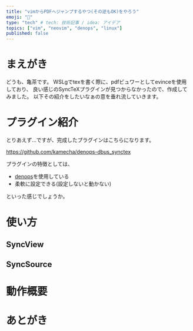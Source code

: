 ```yaml
---
title: "vimからPDFへジャンプするやつ(その逆もOK)をやろう"
emoji: "🙌"
type: "tech" # tech: 技術記事 / idea: アイデア
topics: ["vim", "neovim", "denops", "linux"]
published: false
---
```


# まえがき
どうも、亀茶です。
WSLgでtexを書く際に、pdfビュワーとしてevinceを使用しており、
良い感じのSyncTeXプラグインが見つからなかったので、作成してみました。
以下その紹介をしたいなぁの意を垂れ流していきます。

# プラグイン紹介
<!-- SyncTeXできるぞの意 -->
<!-- 具体的なgifとかをここで表示しときたい -->

とりあえず…ですが、完成したプラグインはこちらになります。

https://github.com/kamecha/denops-dbus_synctex

プラグインの特徴としては、
- [denops](https://github.com/vim-denops/denops.vim)を使用している
- 柔軟に設定できる(設定しないと動かない)

といった感じでしょうか。

# 使い方

## SyncView

## SyncSource
<!-- callbackを時前設定する必要があるよの意 -->

# 動作概要
<!-- dbusの詳しい話はここでしなくてもよさげ -->
<!-- 繋ぐやつを生成する必要がありますよって感じ -->

# あとがき
